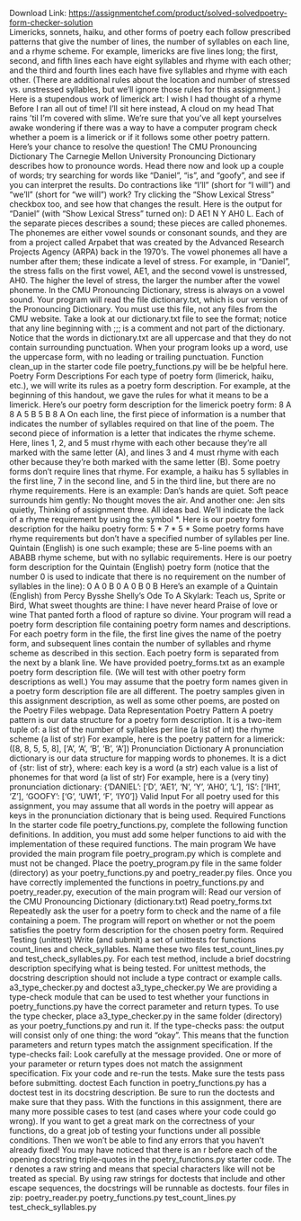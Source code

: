 Download Link: https://assignmentchef.com/product/solved-solvedpoetry-form-checker-solution
<br>
Limericks, sonnets, haiku, and other forms of poetry each follow prescribed patterns that give the number of lines, the number of syllables on each line, and a rhyme scheme. For example, limericks are five lines long; the first, second, and fifth lines each have eight syllables and rhyme with each other; and the third and fourth lines each have five syllables and rhyme with each other. (There are additional rules about the location and number of stressed vs. unstressed syllables, but we’ll ignore those rules for this assignment.) Here is a stupendous work of limerick art: I wish I had thought of a rhyme Before I ran all out of time! I’ll sit here instead, A cloud on my head That rains ’til I’m covered with slime. We’re sure that you’ve all kept yourselves awake wondering if there was a way to have a computer program check whether a poem is a limerick or if it follows some other poetry pattern. Here’s your chance to resolve the question! The CMU Pronouncing Dictionary The Carnegie Mellon University Pronouncing Dictionary describes how to pronounce words. Head there now and look up a couple of words; try searching for words like “Daniel”, “is”, and “goofy”, and see if you can interpret the results. Do contractions like “I’ll” (short for “I will”) and “we’ll” (short for “we will”) work? Try clicking the “Show Lexical Stress” checkbox too, and see how that changes the result. Here is the output for “Daniel” (with “Show Lexical Stress” turned on): D AE1 N Y AH0 L. Each of the separate pieces describes a sound; these pieces are called phonemes. The phonemes are either vowel sounds or consonant sounds, and they are from a project called Arpabet that was created by the Advanced Research Projects Agency (ARPA) back in the 1970’s. The vowel phonemes all have a number after them; these indicate a level of stress. For example, in “Daniel”, the stress falls on the first vowel, AE1, and the second vowel is unstressed, AH0. The higher the level of stress, the larger the number after the vowel phoneme. In the CMU Pronouncing Dictionary, stress is always on a vowel sound. Your program will read the file dictionary.txt, which is our version of the Pronouncing Dictionary. You must use this file, not any files from the CMU website. Take a look at our dictionary.txt file to see the format; notice that any line beginning with ;;; is a comment and not part of the dictionary. Notice that the words in dictionary.txt are all uppercase and that they do not contain surrounding punctuation. When your program looks up a word, use the uppercase form, with no leading or trailing punctuation. Function clean_up in the starter code file poetry_functions.py will be be helpful here. Poetry Form Descriptions For each type of poetry form (limerick, haiku, etc.), we will write its rules as a poetry form description. For example, at the beginning of this handout, we gave the rules for what it means to be a limerick. Here’s our poetry form description for the limerick poetry form: 8 A 8 A 5 B 5 B 8 A On each line, the first piece of information is a number that indicates the number of syllables required on that line of the poem. The second piece of information is a letter that indicates the rhyme scheme. Here, lines 1, 2, and 5 must rhyme with each other because they’re all marked with the same letter (A), and lines 3 and 4 must rhyme with each other because they’re both marked with the same letter (B). Some poetry forms don’t require lines that rhyme. For example, a haiku has 5 syllables in the first line, 7 in the second line, and 5 in the third line, but there are no rhyme requirements. Here is an example: Dan’s hands are quiet. Soft peace surrounds him gently: No thought moves the air. And another one: Jen sits quietly, Thinking of assignment three. All ideas bad. We’ll indicate the lack of a rhyme requirement by using the symbol *. Here is our poetry form description for the haiku poetry form: 5 * 7 * 5 * Some poetry forms have rhyme requirements but don’t have a specified number of syllables per line. Quintain (English) is one such example; these are 5-line poems with an ABABB rhyme scheme, but with no syllabic requirements. Here is our poetry form description for the Quintain (English) poetry form (notice that the number 0 is used to indicate that there is no requirement on the number of syllables in the line): 0 A 0 B 0 A 0 B 0 B Here’s an example of a Quintain (English) from Percy Bysshe Shelly’s Ode To A Skylark: Teach us, Sprite or Bird, What sweet thoughts are thine: I have never heard Praise of love or wine That panted forth a flood of rapture so divine. Your program will read a poetry form description file containing poetry form names and descriptions. For each poetry form in the file, the first line gives the name of the poetry form, and subsequent lines contain the number of syllables and rhyme scheme as described in this section. Each poetry form is separated from the next by a blank line. We have provided poetry_forms.txt as an example poetry form description file. (We will test with other poetry form descriptions as well.) You may assume that the poetry form names given in a poetry form description file are all different. The poetry samples given in this assignment description, as well as some other poems, are posted on the Poetry Files webpage. Data Representation Poetry Pattern A poetry pattern is our data structure for a poetry form description. It is a two-item tuple of: a list of the number of syllables per line (a list of int) the rhyme scheme (a list of str) For example, here is the poetry pattern for a limerick: ([8, 8, 5, 5, 8], [‘A’, ‘A’, ‘B’, ‘B’, ‘A’]) Pronunciation Dictionary A pronunciation dictionary is our data structure for mapping words to phonemes. It is a dict of {str: list of str}, where: each key is a word (a str) each value is a list of phonemes for that word (a list of str) For example, here is a (very tiny) pronunciation dictionary: {‘DANIEL’: [‘D’, ‘AE1’, ‘N’, ‘Y’, ‘AH0’, ‘L’], ‘IS’: [‘IH1’, ‘Z’], ‘GOOFY’: [‘G’, ‘UW1’, ‘F’, ‘IY0’]} Valid Input For all poetry used for this assignment, you may assume that all words in the poetry will appear as keys in the pronunciation dictionary that is being used. Required Functions In the starter code file poetry_functions.py, complete the following function definitions. In addition, you must add some helper functions to aid with the implementation of these required functions. The main program We have provided the main program file poetry_program.py which is complete and must not be changed. Place the poetry_program.py file in the same folder (directory) as your poetry_functions.py and poetry_reader.py files. Once you have correctly implemented the functions in poetry_functions.py and poetry_reader.py, execution of the main program will: Read our version of the CMU Pronouncing Dictionary (dictionary.txt) Read poetry_forms.txt Repeatedly ask the user for a poetry form to check and the name of a file containing a poem. The program will report on whether or not the poem satisfies the poetry form description for the chosen poetry form. Required Testing (unittest) Write (and submit) a set of unittests for functions count_lines and check_syllables. Name these two files test_count_lines.py and test_check_syllables.py. For each test method, include a brief docstring description specifying what is being tested. For unittest methods, the docstring description should not include a type contract or example calls. a3_type_checker.py and doctest a3_type_checker.py We are providing a type-check module that can be used to test whether your functions in poetry_functions.py have the correct parameter and return types. To use the type checker, place a3_type_checker.py in the same folder (directory) as your poetry_functions.py and run it. If the type-checks pass: the output will consist only of one thing: the word “okay”. This means that the function parameters and return types match the assignment specification. If the type-checks fail: Look carefully at the message provided. One or more of your parameter or return types does not match the assignment specification. Fix your code and re-run the tests. Make sure the tests pass before submitting. doctest Each function in poetry_functions.py has a doctest test in its docstring description. Be sure to run the doctests and make sure that they pass. With the functions in this assignment, there are many more possible cases to test (and cases where your code could go wrong). If you want to get a great mark on the correctness of your functions, do a great job of testing your functions under all possible conditions. Then we won’t be able to find any errors that you haven’t already fixed! You may have noticed that there is an r before each of the opening docstring triple-quotes in the poetry_functions.py starter code. The r denotes a raw string and means that special characters like  will not be treated as special. By using raw strings for doctests that include 
 and other escape sequences, the docstrings will be runnable as doctests. four files in zip: poetry_reader.py poetry_functions.py test_count_lines.py test_check_syllables.py